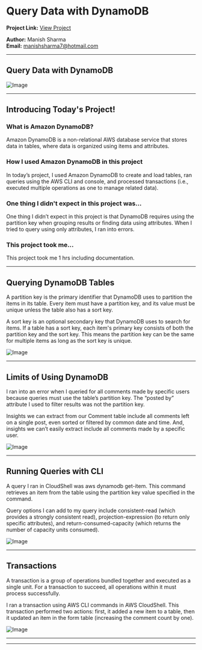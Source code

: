 # Query Data with DynamoDB

**Project Link:** [View Project](http://learn.nextwork.org/projects/aws-databases-query)

**Author:** Manish Sharma  
**Email:** manishsharma7@hotmail.com

---

## Query Data with DynamoDB

![Image](http://learn.nextwork.org/elated_cyan_peaceful_duck/uploads/aws-databases-query_733d9399)

---

## Introducing Today's Project!

### What is Amazon DynamoDB?

Amazon DynamoDB is a non-relational AWS database service that stores data in tables, where data is organized using items and attributes.

### How I used Amazon DynamoDB in this project

In today’s project, I used Amazon DynamoDB to create and load tables, ran queries using the AWS CLI and console, and processed transactions (i.e., executed multiple operations as one to manage related data).

### One thing I didn't expect in this project was...

One thing I didn’t expect in this project is that DynamoDB requires using the partition key when grouping results or finding data using attributes. When I tried to query using only attributes, I ran into errors.


### This project took me...

This project took me 1 hrs including documentation. 

---

## Querying DynamoDB Tables

A partition key is the primary identifier that DynamoDB uses to partition the items in its table. Every item must have a partition key, and its value must be unique unless the table also has a sort key.

A sort key is an optional secondary key that DynamoDB uses to search for items. If a table has a sort key, each item's primary key consists of both the partition key and the sort key. This means the partition key can be the same for multiple items as long as the sort key is unique.



![Image](http://learn.nextwork.org/elated_cyan_peaceful_duck/uploads/aws-databases-query_d105b0b0)

---

## Limits of Using DynamoDB

I ran into an error when I queried for all comments made by specific users because queries must use the table’s partition key. The “posted by” attribute I used to filter results was not the partition key.

Insights we can extract from our Comment table include all comments left on a single post, even sorted or filtered by common date and time. And, insights we can’t easily extract include all comments made by a specific user.

![Image](http://learn.nextwork.org/elated_cyan_peaceful_duck/uploads/aws-databases-query_cb3e260c)

---

## Running Queries with CLI

A query I ran in CloudShell was aws dynamodb get-item. This command retrieves an item from the table using the partition key value specified in the command.

Query options I can add to my query include consistent-read (which provides a strongly consistent read), projection-expression (to return only specific attributes), and return-consumed-capacity (which returns the number of capacity units consumed).

![Image](http://learn.nextwork.org/elated_cyan_peaceful_duck/uploads/aws-databases-query_733d9399)

---

## Transactions

A transaction is a group of operations bundled together and executed as a single unit. For a transaction to succeed, all operations within it must process successfully.

I ran a transaction using AWS CLI commands in AWS CloudShell. This transaction performed two actions: first, it added a new item to a table, then it updated an item in the form table (increasing the comment count by one).

![Image](http://learn.nextwork.org/elated_cyan_peaceful_duck/uploads/aws-databases-query_2f65f83e)

---

---
